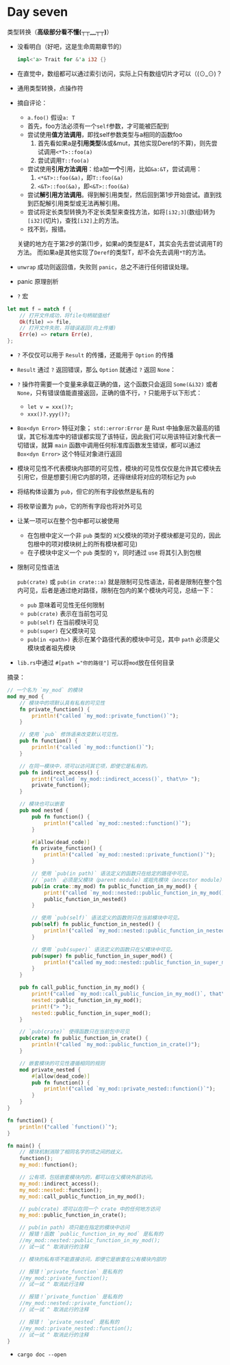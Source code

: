 # Day seven

类型转换（**高级部分看不懂(┬┬﹏┬┬)**）

- 没看明白（好吧，这是生命周期章节的）

  ```rust
  impl<'a> Trait for &'a i32 {}
  ```

- 在直觉中，数组都可以通过索引访问，实际上只有数组切片才可以（(⊙_⊙)？

- 通用类型转换，点操作符

- 摘自评论：

  - `a.foo()` 假设`a: T`
  - 首先，foo方法必须有一个`self`参数，才可能被匹配到
  - 尝试使用**值方法调用**，即找self参数类型与a相同的函数foo
    1. 首先看如果a是**引用类型**(&或&mut，其他实现Deref的不算)，则先尝试调用`<*T>::foo(a)`
    2. 尝试调用`T::foo(a)`
  - 尝试使用**引用方法调用**：给a加**一个**引用，比如`&a:&T`，尝试调用：
    1. `<*&T>::foo(&a)`，即`T::foo(&a)`
    2. `<&T>::foo(&a)`，即`<&T>::foo(&a)`
  - 尝试**解引用方法调用**。得到解引用类型，然后回到第1步开始尝试。直到找到匹配解引用类型或无法再解引用。
  - 尝试将定长类型转换为不定长类型来查找方法，如将`[i32;3]`(数组)转为`[i32]`(切片)，查找`[i32]`上的方法。
  - 找不到，报错。

  关键的地方在于第2步的第(1)步，如果a的类型是&T，其实会先去尝试调用T的方法。 而如果a是其他实现了`Deref`的类型T，却不会先去调用`*T`的方法。



-  `unwrap` 成功则返回值，失败则 `panic`，总之不进行任何错误处理。

- panic 原理剖析



-  `?` 宏

  ```rust
  let mut f = match f {
      // 打开文件成功，将file句柄赋值给f
      Ok(file) => file,
      // 打开文件失败，将错误返回(向上传播)
      Err(e) => return Err(e),
  };
  ```

  - `?` 不仅仅可以用于 `Result` 的传播，还能用于 `Option` 的传播
  - `Result` 通过 `?` 返回错误，那么 `Option` 就通过 `?` 返回 `None`：
  - `?` 操作符需要一个变量来承载正确的值，这个函数只会返回 `Some(&i32)` 或者 `None`，只有错误值能直接返回，正确的值不行，`?` 只能用于以下形式：
    - `let v = xxx()?;`
    - `xxx()?.yyy()?;`

- `Box<dyn Error>` 特征对象； `std::error:Error` 是 Rust 中抽象层次最高的错误，其它标准库中的错误都实现了该特征，因此我们可以用该特征对象代表一切错误，就算 `main` 函数中调用任何标准库函数发生错误，都可以通过 `Box<dyn Error>` 这个特征对象进行返回



- 模块可见性不代表模块内部项的可见性，模块的可见性仅仅是允许其它模块去引用它，但是想要引用它内部的项，还得继续将对应的项标记为 `pub`

- 将结构体设置为 `pub`，但它的所有字段依然是私有的

- 将枚举设置为 `pub`，它的所有字段也将对外可见

- 让某一项可以在整个包中都可以被使用

  - 在包根中定义一个非 `pub` 类型的 `X`(父模块的项对子模块都是可见的，因此包根中的项对模块树上的所有模块都可见)
  - 在子模块中定义一个 `pub` 类型的 `Y`，同时通过 `use` 将其引入到包根

- 限制可见性语法

  `pub(crate)` 或 `pub(in crate::a)` 就是限制可见性语法，前者是限制在整个包内可见，后者是通过绝对路径，限制在包内的某个模块内可见，总结一下：

  - `pub` 意味着可见性无任何限制
  - `pub(crate)` 表示在当前包可见
  - `pub(self)` 在当前模块可见
  - `pub(super)` 在父模块可见
  - `pub(in <path>)` 表示在某个路径代表的模块中可见，其中 `path` 必须是父模块或者祖先模块

- `lib.rs`中通过 `#[path ="你的路径"]` 可以将`mod`放在任何目录



摘录：

```rust
// 一个名为 `my_mod` 的模块
mod my_mod {
    // 模块中的项默认具有私有的可见性
    fn private_function() {
        println!("called `my_mod::private_function()`");
    }

    // 使用 `pub` 修饰语来改变默认可见性。
    pub fn function() {
        println!("called `my_mod::function()`");
    }

    // 在同一模块中，项可以访问其它项，即使它是私有的。
    pub fn indirect_access() {
        print!("called `my_mod::indirect_access()`, that\n> ");
        private_function();
    }

    // 模块也可以嵌套
    pub mod nested {
        pub fn function() {
            println!("called `my_mod::nested::function()`");
        }

        #[allow(dead_code)]
        fn private_function() {
            println!("called `my_mod::nested::private_function()`");
        }

        // 使用 `pub(in path)` 语法定义的函数只在给定的路径中可见。
        // `path` 必须是父模块（parent module）或祖先模块（ancestor module）
        pub(in crate::my_mod) fn public_function_in_my_mod() {
            print!("called `my_mod::nested::public_function_in_my_mod()`, that\n > ");
            public_function_in_nested()
        }

        // 使用 `pub(self)` 语法定义的函数则只在当前模块中可见。
        pub(self) fn public_function_in_nested() {
            println!("called `my_mod::nested::public_function_in_nested");
        }

        // 使用 `pub(super)` 语法定义的函数只在父模块中可见。
        pub(super) fn public_function_in_super_mod() {
            println!("called my_mod::nested::public_function_in_super_mod");
        }
    }

    pub fn call_public_function_in_my_mod() {
        print!("called `my_mod::call_public_funcion_in_my_mod()`, that\n> ");
        nested::public_function_in_my_mod();
        print!("> ");
        nested::public_function_in_super_mod();
    }

    // `pub(crate)` 使得函数只在当前包中可见
    pub(crate) fn public_function_in_crate() {
        println!("called `my_mod::public_function_in_crate()");
    }

    // 嵌套模块的可见性遵循相同的规则
    mod private_nested {
        #[allow(dead_code)]
        pub fn function() {
            println!("called `my_mod::private_nested::function()`");
        }
    }
}

fn function() {
    println!("called `function()`");
}

fn main() {
    // 模块机制消除了相同名字的项之间的歧义。
    function();
    my_mod::function();

    // 公有项，包括嵌套模块内的，都可以在父模块外部访问。
    my_mod::indirect_access();
    my_mod::nested::function();
    my_mod::call_public_function_in_my_mod();

    // pub(crate) 项可以在同一个 crate 中的任何地方访问
    my_mod::public_function_in_crate();

    // pub(in path) 项只能在指定的模块中访问
    // 报错！函数 `public_function_in_my_mod` 是私有的
    //my_mod::nested::public_function_in_my_mod();
    // 试一试 ^ 取消该行的注释

    // 模块的私有项不能直接访问，即便它是嵌套在公有模块内部的

    // 报错！`private_function` 是私有的
    //my_mod::private_function();
    // 试一试 ^ 取消此行注释

    // 报错！`private_function` 是私有的
    //my_mod::nested::private_function();
    // 试一试 ^ 取消此行的注释

    // 报错！ `private_nested` 是私有的
    //my_mod::private_nested::function();
    // 试一试 ^ 取消此行的注释
}

```



- ```
  cargo doc --open
  ```



